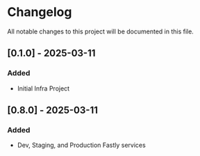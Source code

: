# Changelog

All notable changes to this project will be documented in this file. 

## [0.1.0] - 2025-03-11
### Added
- Initial Infra Project

## [0.8.0] - 2025-03-11
### Added
- Dev, Staging, and Production Fastly services